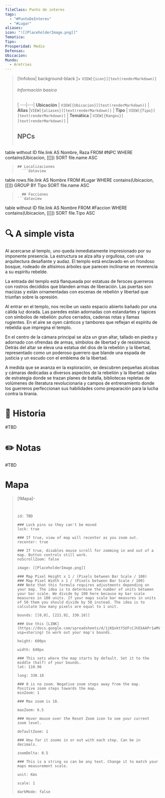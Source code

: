 ```yaml
---
fileClass: Punto de interes
tags:
  - "#PuntoDeInteres"
  - "#Lugar"
aliases: 
icon: "![[PlaceholderImage.png]]"
Tematica: 
Tipo: 
Prosperidad: Medio
Defensas: 
Ubicacion: 
Mundo:
  - Aretries
---
```



> [!infobox| background-black ]+
`VIEW[{icon}][text(renderMarkdown)]`
> ###### Información basica
>  |
> ---|---|
>  **Ubicación** | `VIEW[{Ubicacion}][text(renderMarkdown)]` |
> **Alias** |`VIEW[{aliases}][text(renderMarkdown)]` |
> **Tipo** | `VIEW[{Tipo}][text(renderMarkdown)]` |
> **Temática** | `VIEW[{Rangos}][text(renderMarkdown)]` |
> ## NPCs
>   ```dataview
table without ID  file.link AS Nombre, Raza
FROM #NPC
WHERE  contains(Ubicacion, [[]])
SORT file.name ASC
>```
> ## Localizaciones
>   ```dataview
table rows.file.link AS Nombre
FROM #Lugar
WHERE  contains(Ubicacion, [[]])
GROUP BY Tipo
SORT file.name ASC
>```
>   ## Facciones
> ```dataview
table without ID  file.link AS Nombre
FROM #Faccion
WHERE  contains(Ubicacion, [[]])
SORT file.Tipo ASC

# 🔍 A simple vista
Al acercarse al templo, uno queda inmediatamente impresionado por su imponente presencia. La estructura se alza alta y orgullosa, con una arquitectura desafiante y audaz. El templo está enclavado en un frondoso bosque, rodeado de altísimos árboles que parecen inclinarse en reverencia a su espíritu rebelde.

La entrada del templo está flanqueada por estatuas de feroces guerreros con rostros decididos que blanden armas de liberación. Las puertas son macizas y están ornamentadas con escenas de rebelión y libertad que triunfan sobre la opresión.

Al entrar en el templo, nos recibe un vasto espacio abierto bañado por una cálida luz dorada. Las paredes están adornadas con estandartes y tapices con símbolos de rebelión: puños cerrados, cadenas rotas y llamas rugientes. En el aire se oyen cánticos y tambores que reflejan el espíritu de rebeldía que impregna el templo.

En el centro de la cámara principal se alza un gran altar, tallado en piedra y adornado con ofrendas de armas, símbolos de libertad y de resistencia. Detrás del altar se eleva una estatua del dios de la rebelión y la libertad, representado como un poderoso guerrero que blande una espada de justicia y un escudo con el emblema de la libertad.

A medida que se avanza en la exploración, se descubren pequeñas alcobas y cámaras dedicadas a diversos aspectos de la rebelión y la libertad: salas de estrategia donde se trazan planes de batalla, bibliotecas repletas de volúmenes de literatura revolucionaria y campos de entrenamiento donde los guerreros perfeccionan sus habilidades como preparación para la lucha contra la tiranía.

# 📜 Historia

#TBD

# ✏️ Notas

#TBD

# Mapa
> [!Mapa]-
> ```leaflet
> 
> 
> id: TBD
> 
> ### Lock pins so they can't be moved
> lock: true
> 
> ### If true, view of map will recenter as you zoom out. 
> recenter: true
> 
> ### If true, disables mouse scroll for zomming in and out of a map. Button controls still work. 
> noScrollZoom: false
> 
> image: [[PlaceholderImage.png]]
> 
> ### Map Pixel Height x 1 / (Pixels between Bar Scale / 100)
> ### Map Pixel Width x 1 / (Pixels between Bar Scale / 100) 
> ### Note that this formula requires adjustments depending on your map. The idea is to determine the number of units between your bar scale. We divide by 100 here because my bar scale measures in 100 units. If your maps scale bar measures in units of 50 them you should divide by 50 instead. The idea is to calculate how many pixels are equal to 1 unit. 
> 
> bounds: [[0,0], [221.92, 330.18]]
>
> ### Use this [LINK](https://docs.google.com/spreadsheets/d/1jKQxktYSUFcCJhEkAAPr1wMVBTqUdpEfA5XveUXI17I/edit?usp=sharing) to work out your map's bounds.
>
> height: 600px
> 
> width: 640px
>
> ### This sets where the map starts by default. Set it to the middle (half) of your bounds. 
> lat: 110.96
>
> long: 330.18
>
> ### 0 is no zoom. Negative zoom steps away from the map. Positive zoom steps towards the map. 
> minZoom: 1
> 
> ### Max zoom is 18. 
> 
> maxZoom: 6.5
> 
> ### Hover mouse over the Reset Zoom icon to see your current zoom level. 
> 
> defaultZoom: 1
> 
> ### How far it zooms in or out with each step. Can be in decimals. 
>
> zoomDelta: 0.5
> 
> ### This is a string so can be any text. Change it to match your maps measurement scale. 
> 
> unit: Kms
>
> scale: 1
>
> darkMode: false
>
> ```
